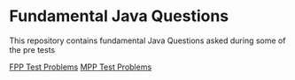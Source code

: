 # Fundamental Java Questions
This repository contains fundamental Java Questions asked during some of the pre tests

[FPP Test Problems](F/java_fundemantals_f/README.md)
[MPP Test Problems](M/java_fundemantals_m/README.md)